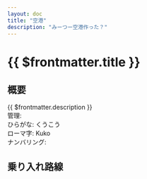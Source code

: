 ```yaml
---
layout: doc
title: "空港"
description: "みーつー空港作った？"
---
```


# {{ $frontmatter.title }} <ViewinMap />
<!-- ![駅の写真の説明](駅の写真のURL) -->

<Family />

## 概要
{{ $frontmatter.description }}  
管理:   
ひらがな: くうこう  
ローマ字: Kuko  
ナンバリング: <Numberling />

## 乗り入れ路線
<LineInfo />